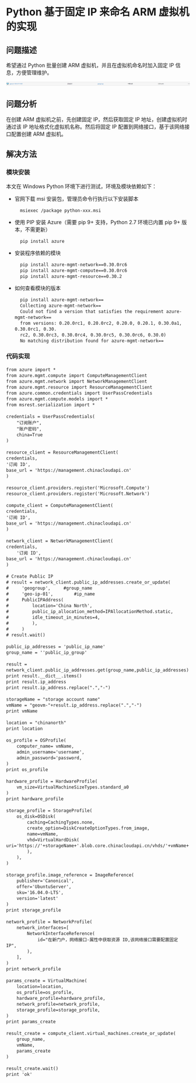 <properties
    pageTitle="Python 基于固定 IP 来命名 ARM 虚拟机的实现"
    description="如何通过 Python 批量创建基于固定 IP 来命名的 ARM 虚拟机"
    service=""
    resource="virtualmachines"
    authors="Chen Rui"
    displayOrder=""
    selfHelpType=""
    supportTopicIds=""
    productPesIds=""
    resourceTags="Virtual Machines, ARM, Python, Static IP"
    cloudEnvironments="MoonCake" />
<tags
    ms.service="virtual-machines-aog"
    ms.date=""
    wacn.date="04/18/2017" />

# Python 基于固定 IP 来命名 ARM 虚拟机的实现

## **问题描述**

希望通过 Python 批量创建 ARM 虚拟机，并且在虚拟机命名时加入固定 IP 信息，方便管理维护。

![vm](./media/aog-virtual-machines-qa-arm-batch-create-set-static-ip-with-python/vm.png)

## **问题分析**

在创建 ARM 虚拟机之前，先创建固定 IP，然后获取固定 IP 地址，创建虚拟机时通过该 IP 地址格式化虚拟机名称。然后将固定 IP 配置到网络接口，基于该网络接口配置创建 ARM 虚拟机。

## **解决方法**

### 模块安装

本文在 Windows Python 环境下进行测试，环境及模块依赖如下：

- 官网下载 msi 安装包，管理员命令行执行以下安装脚本

        msiexec /package python-xxx.msi

- 使用 PIP 安装 Azure（需要 pip 9+ 支持，Python 2.7 环境已内置 pip 9+ 版本，不需更新）

        pip install azure

- 安装程序依赖的模块

        pip install azure-mgmt-network==0.30.0rc6
        pip install azure-mgmt-compute==0.30.0rc6
        pip install azure-mgmt-resource==0.30.2

- 如何查看模块的版本

        pip install azure-mgmt-network==
        Collecting azure-mgmt-network==
        Could not find a version that satisfies the requirement azure-mgmt-network==
        from versions: 0.20.0rc1, 0.20.0rc2, 0.20.0, 0.20.1, 0.30.0a1, 0.30.0rc1, 0.30.
        rc2, 0.30.0rc3, 0.30.0rc4, 0.30.0rc5, 0.30.0rc6, 0.30.0)
        No matching distribution found for azure-mgmt-network==

### 代码实现

    from azure import *
    from azure.mgmt.compute import ComputeManagementClient
    from azure.mgmt.network import NetworkManagementClient
    from azure.mgmt.resource import ResourceManagementClient
    from azure.common.credentials import UserPassCredentials
    from azure.mgmt.compute.models import *
    from msrest.serialization import *

    credentials = UserPassCredentials(
        "订阅账户",
        "账户密码",
        china=True
    )

    resource_client = ResourceManagementClient(
    credentials,
    '订阅 ID',
    base_url = 'https://management.chinacloudapi.cn'
    )

    resource_client.providers.register('Microsoft.Compute')
    resource_client.providers.register('Microsoft.Network')

    compute_client = ComputeManagementClient(
    credentials,
    '订阅 ID',
    base_url = 'https://management.chinacloudapi.cn'
    )

    network_client = NetworkManagementClient(
    credentials,
        '订阅 ID',
    base_url = 'https://management.chinacloudapi.cn'
    )

    # Create Public IP
    # result = network_client.public_ip_addresses.create_or_update(
    #     'geogroup',     #group_name
    #     'geo-ip-01',        #ip_name
    #     PublicIPAddress(
    #         location='China North',
    #         public_ip_allocation_method=IPAllocationMethod.static,
    #         idle_timeout_in_minutes=4,
    #         ),
    #     )
    # result.wait()

    public_ip_addresses = 'public_ip_name'
    group_name = ''public_ip_group'

    result = network_client.public_ip_addresses.get(group_name,public_ip_addresses)
    print result.__dict__.items()
    print result.ip_address
    print result.ip_address.replace(".","-")

    storageName = "storage account name"
    vmName = "geovm-"+result.ip_address.replace(".","-")
    print vmName

    location = "chinanorth"
    print location

    os_profile = OSProfile(
        computer_name= vmName,
        admin_username='username',
        admin_password='password,
    )
    print os_profile

    hardware_profile = HardwareProfile(
        vm_size=VirtualMachineSizeTypes.standard_a0
    )
    print hardware_profile

    storage_profile = StorageProfile(
        os_disk=OSDisk(
            caching=CachingTypes.none,
            create_option=DiskCreateOptionTypes.from_image,
            name=vmName,
            vhd=VirtualHardDisk(
    uri='https://'+storageName+'.blob.core.chinacloudapi.cn/vhds/'+vmName+'.vhd',
            ),
        ),
    )

    storage_profile.image_reference = ImageReference(
        publisher='Canonical',
        offer='UbuntuServer',
        sku='16.04.0-LTS',
        version='latest'
    )
    print storage_profile

    network_profile = NetworkProfile(
        network_interfaces=[
            NetworkInterfaceReference(
                id="在新门户，网络接口-属性中获取资源 ID,该网络接口需要配置固定 IP",
            ),
        ],
    )
    print network_profile

    params_create = VirtualMachine(
        location=location,
        os_profile=os_profile,
        hardware_profile=hardware_profile,
        network_profile=network_profile,
        storage_profile=storage_profile,
    )
    print params_create

    result_create = compute_client.virtual_machines.create_or_update(
        group_name,
        vmName,
        params_create
    )

    result_create.wait()
    print 'ok'